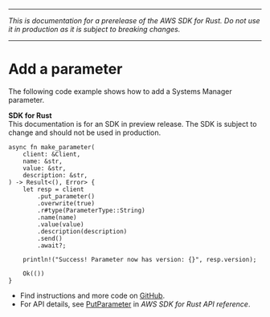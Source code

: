--------

 *This is documentation for a prerelease of the AWS SDK for Rust\. Do not use it in production as it is subject to breaking changes\.* 

--------

# Add a parameter<a name="ssm_PutParameter_rust_topic"></a>

The following code example shows how to add a Systems Manager parameter\.

**SDK for Rust**  
This documentation is for an SDK in preview release\. The SDK is subject to change and should not be used in production\.
  

```
async fn make_parameter(
    client: &Client,
    name: &str,
    value: &str,
    description: &str,
) -> Result<(), Error> {
    let resp = client
        .put_parameter()
        .overwrite(true)
        .r#type(ParameterType::String)
        .name(name)
        .value(value)
        .description(description)
        .send()
        .await?;

    println!("Success! Parameter now has version: {}", resp.version);

    Ok(())
}
```
+  Find instructions and more code on [GitHub](https://github.com/awsdocs/aws-doc-sdk-examples/tree/main/.rust_alpha/ssm#code-examples)\. 
+  For API details, see [PutParameter](https://awslabs.github.io/aws-sdk-rust/) in *AWS SDK for Rust API reference*\. 